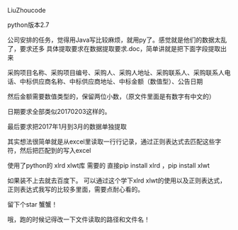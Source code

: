 LiuZhoucode

python版本2.7

公司安排的任务，觉得用Java写比较麻烦，就用py了。感觉就是他们的数据太乱了，要求还多
具体提取要求在数据提取要求.doc，简单讲就是把下面字段提取出来

采购项目名称、采购项目编号、采购人、采购人地址、采购联系人、采购联系人电话、中标供应商名称、中标供应商地址、中标金额（数值型）、公告日期

然后金额需要数值类型的，保留两位小数，（原文件里面是有数字有中文的）

日期要求全部类似20170203这样的。

最后要求把2017年1月到3月的数据单独提取

其实想法很简单就是从excel里读取一行行记录，通过正则表达式去匹配这些字符，然后把匹配到的写入excel

使用了python的 xlrd xlwt库 需要的 直接pip install xlrd ，pip install xlwt

如果装不上去就去百度下。
可以通过这个学下xlrd xlwt的使用以及正则表达式，正则表达式我写的比较多里面，需要点耐心看的。

留下个star 蟹蟹！

哦，跑的时候记得改一下文件读取的路径和文件名！
